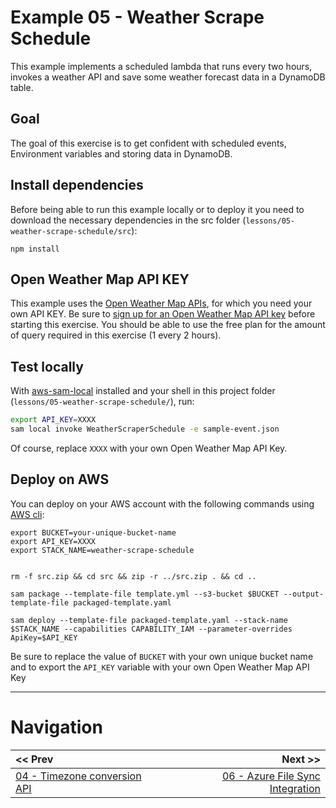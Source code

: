 # Example 05 - Weather Scrape Schedule

This example implements a scheduled lambda that runs every two hours, invokes a weather API and save some weather forecast data in a DynamoDB table.


## Goal

The goal of this exercise is to get confident with scheduled events, Environment
variables and storing data in DynamoDB.


## Install dependencies

Before being able to run this example locally or to deploy it you need to download
the necessary dependencies in the src folder (`lessons/05-weather-scrape-schedule/src`):

```
npm install
```


## Open Weather Map API KEY

This example uses the [Open Weather Map APIs](https://openweathermap.org/api), for which you
need your own API KEY. Be sure to [sign up for an Open Weather Map API key](http://openweathermap.org/appid)
before starting this exercise. You should be able to use the free plan for the amount of query
required in this exercise (1 every 2 hours).


## Test locally

With [aws-sam-local](https://github.com/awslabs/aws-sam-locall) installed and your shell in this project folder (`lessons/05-weather-scrape-schedule/`), run:

```bash
export API_KEY=XXXX
sam local invoke WeatherScraperSchedule -e sample-event.json
```

Of course, replace `XXXX` with your own Open Weather Map API Key.


## Deploy on AWS

You can deploy on your AWS account with the following commands using [AWS cli](https://aws.amazon.com/cli/):

```
export BUCKET=your-unique-bucket-name
export API_KEY=XXXX
export STACK_NAME=weather-scrape-schedule


rm -f src.zip && cd src && zip -r ../src.zip . && cd ..

sam package --template-file template.yml --s3-bucket $BUCKET --output-template-file packaged-template.yaml

sam deploy --template-file packaged-template.yaml --stack-name $STACK_NAME --capabilities CAPABILITY_IAM --parameter-overrides ApiKey=$API_KEY
```

Be sure to replace the value of `BUCKET` with your own unique bucket name and to
export the `API_KEY` variable with your own Open Weather Map API Key


---


# Navigation

| << Prev | Next >> |
| :---         |          ---: |
| [04 - Timezone conversion API](../04-timezone-conversion-api)   | [06 - Azure File Sync Integration](../06-azure-file-sync-integration) |
